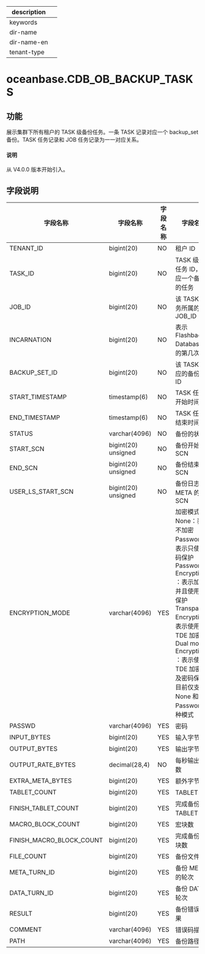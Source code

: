 |description||
|---|---|
|keywords||
|dir-name||
|dir-name-en||
|tenant-type||

# oceanbase.CDB_OB_BACKUP_TASKS

## 功能

展示集群下所有租户的 TASK 级备份任务。一条 TASK 记录对应一个 backup_set 备份。TASK 任务记录和 JOB 任务记录为一一对应关系。

<main id="notice" type='explain'>
  <h4>说明</h4>
  <p>从 V4.0.0 版本开始引入。</p>
</main>

## 字段说明

| 字段名称 | 字段名称 | 字段名称 | 字段名称 |
| --- | --- | --- | --- |
| TENANT_ID | bigint(20) | NO | 租户 ID |
| TASK_ID | bigint(20) | NO | TASK 级备份任务 ID，对应一个备份集的任务 |
| JOB_ID | bigint(20) | NO | 该 TASK 任务所属的 JOB_ID |
| INCARNATION | bigint(20) | NO | 表示 Flashback Database 后的第几次分身 |
| BACKUP_SET_ID | bigint(20) | NO | 该 TASK 对应的备份集 ID |
| START_TIMESTAMP | timestamp(6) | NO | TASK 任务的开始时间 |
| END_TIMESTAMP | timestamp(6) | NO | TASK 任务的结束时间 |
| STATUS | varchar(4096) | NO | 备份的状态 |
| START_SCN | bigint(20) unsigned | NO | 备份开始的 SCN |
| END_SCN | bigint(20) unsigned | NO | 备份结束的 SCN |
| USER_LS_START_SCN | bigint(20) unsigned | NO | 备份日志流 META 的 SCN |
| ENCRYPTION_MODE | varchar(4096) | YES | 加密模式：<br>None：表示不加密<br>Password：表示只使用密码保护<br>Password Encryption ：表示加密，并且使用密码保护<br>Transparent Encryption：表示使用 TDE 加密<br>Dual mode Encryption ：表示使用 TDE 加密以及密码保护<br>目前仅支持 None 和 Password 两种模式 |
| PASSWD | varchar(4096) | YES | 密码 |
| INPUT_BYTES | bigint(20) | YES | 输入字节数 |
| OUTPUT_BYTES | bigint(20) | YES | 输出字节数 |
| OUTPUT_RATE_BYTES | decimal(28,4) | NO | 每秒输出字节数 |
| EXTRA_META_BYTES | bigint(20) | YES | 额外字节数 |
| TABLET_COUNT | bigint(20) | YES | TABLET 总量 |
| FINISH_TABLET_COUNT | bigint(20) | YES | 完成备份的 TABLET 总量 |
| MACRO_BLOCK_COUNT | bigint(20) | YES | 宏块数 |
| FINISH_MACRO_BLOCK_COUNT | bigint(20) | YES | 完成备份的宏块数 |
| FILE_COUNT | bigint(20) | YES | 备份文件数 |
| META_TURN_ID | bigint(20) | YES | 备份 META 的轮次 |
| DATA_TURN_ID | bigint(20) | YES | 备份 DATA 的轮次 |
| RESULT | bigint(20) | YES | 备份错误码结果 |
| COMMENT | varchar(4096) | YES | 错误码描述 |
| PATH | varchar(4096) | YES | 备份路径 |
